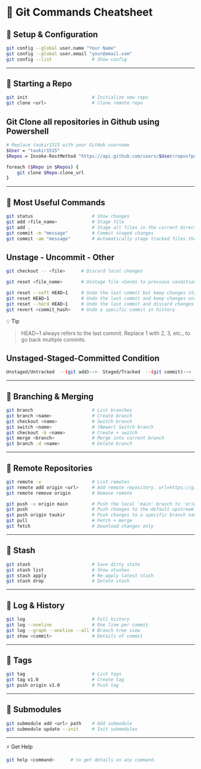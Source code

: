 # 📝 Git Commands Cheatsheet

## 🔹 Setup & Configuration
```bash
git config --global user.name "Your Name"
git config --global user.email "your@email.com"
git config --list               # Show config
```

---

## 🔹 Starting a Repo
```bash
git init                        # Initialize new repo
git clone <url>                 # Clone remote repo
```
## Git Clone all repositories in Github using Powershell

```bash
# Replace taukir1515 with your GitHub username
$User = "taukir1515"
$Repos = Invoke-RestMethod "https://api.github.com/users/$User/repos?per_page=100"

foreach ($Repo in $Repos) {
    git clone $Repo.clone_url
}
```

---

## 🔹 Most Useful Commands
```bash
git status                      # Show changes
git add <file_name>             # Stage file
git add .                       # Stage all files in the current directory and all its subdirectories.
git commit -m "message"         # Commit staged changes
git commit -am "message"        # Automatically stage tracked files that have been modified or deleted (with `git add`).
```

## Unstage - Uncommit - Other

```bash
git checkout -- <file>      # Discard local changes

git reset <file_name>       # Unstage file <Sends to previous condition of git add>

git reset --soft HEAD~1     # Undo the last commit but keep changes staged
git reset HEAD~1            # Undo the last commit and keep changes unstaged
git reset --hard HEAD~1     # Undo the last commit and discard changes completely
git revert <commit_hash>    # Undo a specific commit in history
```

💡 Tip
> HEAD~1 always refers to the last commit.
> Replace 1 with 2, 3, etc., to go back multiple commits.

## Unstaged-Staged-Committed Condition

```bash
Unstaged/Untracked  --(git add)-->  Staged/Tracked  --(git commit)-->  Committed
```

---

## 🔹 Branching & Merging
```bash
git branch                      # List branches
git branch <name>               # Create branch
git checkout <name>             # Switch branch
git switch <name>               # (Newer) Switch branch
git checkout -b <name>          # Create + switch
git merge <branch>              # Merge into current branch
git branch -d <name>            # Delete branch
```

---

## 🔹 Remote Repositories
```bash
git remote -v                   # List remotes
git remote add origin <url>     # Add remote repository. url=https://github.com/Taukir1515/securityPlayground
git remote remove origin        # Remove remote

git push -u origin main         # Push the local 'main' branch to 'origin' for the first time and set it as the default upstream
git push                        # Push changes to the default upstream branch (remembered via -u)
git push origin taukir          # Push changes to a specific branch named 'taukir' on the remote
git pull                        # Fetch + merge
git fetch                       # Download changes only
```


---

## 🔹 Stash
```bash
git stash                       # Save dirty state
git stash list                  # Show stashes
git stash apply                 # Re-apply latest stash
git stash drop                  # Delete stash
```

---

## 🔹 Log & History
```bash
git log                         # Full history
git log --oneline               # One line per commit
git log --graph --oneline --all # Branch tree view
git show <commit>               # Details of commit
```

---

## 🔹 Tags
```bash
git tag                         # List tags
git tag v1.0                    # Create tag
git push origin v1.0            # Push tag
```

---

## 🔹 Submodules
```bash
git submodule add <url> path    # Add submodule
git submodule update --init     # Init submodules
```

---

⚡ Get Help  
```bash
git help <command>      # to get details on any command.
```

